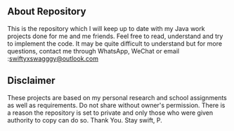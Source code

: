 ## About Repository
This is the repository which I will keep up to date with my Java work projects done for me and me friends. Feel free to read, understand and try to implement the code.
It may be quite difficult to understand but for more questions, contact me through WhatsApp, WeChat or email :swiftyxswagggy@outlook.com

## Disclaimer
These projects are based on my personal research and school assignments as well as requirements.
Do not share without owner's permission. There is a reason the repository is set to private and only those who were given authority to copy can do so. Thank You. Stay swift, P.